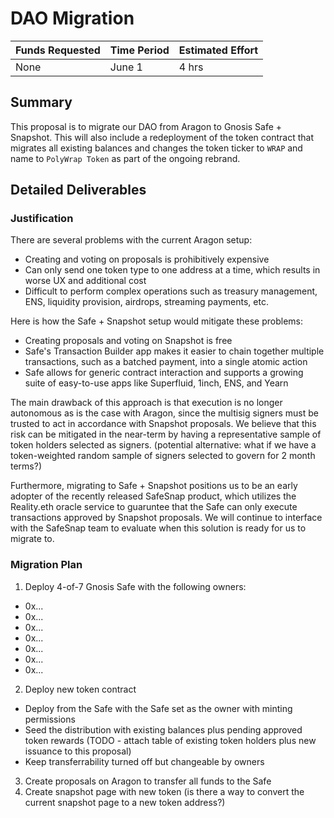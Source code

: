 # DAO Migration

| Funds Requested | Time Period | Estimated Effort 
|-|-|-|
| None | June 1 | 4 hrs |

## Summary

This proposal is to migrate our DAO from Aragon to Gnosis Safe + Snapshot. This will also include a redeployment of the token contract that migrates all existing balances and changes the token ticker to `WRAP` and name to `PolyWrap Token` as part of the ongoing rebrand.

## Detailed Deliverables

### Justification

There are several problems with the current Aragon setup:
- Creating and voting on proposals is prohibitively expensive
- Can only send one token type to one address at a time, which results in worse UX and additional cost
- Difficult to perform complex operations such as treasury management, ENS, liquidity provision, airdrops, streaming payments, etc.

Here is how the Safe + Snapshot setup would mitigate these problems:
- Creating proposals and voting on Snapshot is free
- Safe's Transaction Builder app makes it easier to chain together multiple transactions, such as a batched payment, into a single atomic action
- Safe allows for generic contract interaction and supports a growing suite of easy-to-use apps like Superfluid, 1inch, ENS, and Yearn

The main drawback of this approach is that execution is no longer autonomous as is the case with Aragon, since the multisig signers must be trusted to act in accordance with Snapshot proposals. We believe that this risk can be mitigated in the near-term by having a representative sample of token holders selected as signers. (potential alternative: what if we have a token-weighted random sample of signers selected to govern for 2 month terms?)

Furthermore, migrating to Safe + Snapshot positions us to be an early adopter of the recently released SafeSnap product, which utilizes the Reality.eth oracle service to guaruntee that the Safe can only execute transactions approved by Snapshot proposals. We will continue to interface with the SafeSnap team to evaluate when this solution is ready for us to migrate to.

### Migration Plan

1. Deploy 4-of-7 Gnosis Safe with the following owners:
  - 0x...
  - 0x...
  - 0x...
  - 0x...
  - 0x...
  - 0x...
  - 0x...
2. Deploy new token contract
  - Deploy from the Safe with the Safe set as the owner with minting permissions
  - Seed the distribution with existing balances plus pending approved token rewards (TODO - attach table of existing token holders plus new issuance to this proposal)
  - Keep transferrability turned off but changeable by owners
3. Create proposals on Aragon to transfer all funds to the Safe 
4. Create snapshot page with new token (is there a way to convert the current snapshot page to a new token address?)
